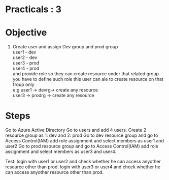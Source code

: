 # Practicals : 3

   # Objective

   1. Create user and assign Dev group and prod group
         <br>user1 - dev
         <br>user2 - dev
         <br>user3 - prod
         <br>user4 - prod
         <br>and provide role so they can create resource under that related group you have to define such role this user can ale to create resource on that froup only
   <br>e:g user1 -> devrg-> create any resource
       <br>user3 -> prodrg -> create any resource


   # Steps
   
   Go to Azure Active Directory
   Go to users and add 4 users.
   Create 2 resource group as 1: dev and 2: prod
   Go to dev resource group and go to Access Control(IAM)
   add role assignment and select members as user1 and user2
   Go to prod resource group and go to Access Control(IAM)
   add role assignment and select members as user3 and user4.
   
   Test:
      login with user1 or user2 and check whether he can access anyother resource other than prod.
      login with user3 or user4 and check whether he can access anyother resource other than prod.
      
        
  

        
        

